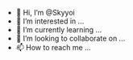 - 👋 Hi, I’m @Skyyoi
- 👀 I’m interested in ...
- 🌱 I’m currently learning ...
- 💞️ I’m looking to collaborate on ...
- 📫 How to reach me ...

<!---
Skyyoi/Skyyoi is a ✨ special ✨ repository because its `README.md` (this file) appears on your GitHub profile.
You can click the Preview link to take a look at your changes.
--->
